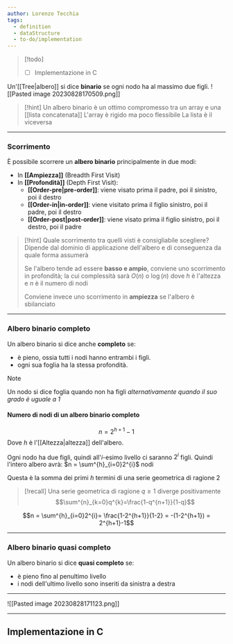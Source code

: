 ```yaml
---
author: Lorenzo Tecchia
tags:
  - definition
  - dataStructure
  - to-do/implementation
---
```

>[!todo] 
>- [ ] Implementazione in C

Un'[[Tree|albero]] si dice **binario** se ogni nodo ha al massimo due figli.
![[Pasted image 20230828170509.png]]
>[!hint] 
>Un albero binario è un ottimo compromesso tra un array e una [[lista concatenata]]
>	L'array è rigido ma poco flessibile
>	La lista è il viceversa

---
### Scorrimento
È possibile scorrere un **albero binario** principalmente in due modi:
- In **[[Ampiezza]]** (Breadth First Visit)
- In **[[Profondità]]** (Depth First Visit):
	- **[[Order-pre|pre-order]]**: viene visato prima il padre, poi il sinistro, poi il destro
	- **[[Order-in|in-order]]**: viene visitato prima il figlio sinistro, poi il padre, poi il destro
	- **[[Order-post|post-order]]**: viene visato prima il figlio sinistro, poi il destro, poi il padre

>[!hint] Quale scorrimento tra quelli visti è consigliabile scegliere?
>Dipende dal dominio di applicazione dell'albero e di conseguenza da quale forma assumerà
>
>Se l'albero tende ad essere **basso e ampio**, conviene uno scorrimento in profondità; la cui complessità sarà $O(n)$ o $\log(n)$ dove $h$ è l'altezza e $n$ è il numero di nodi
>
>Conviene invece uno scorrimento in **ampiezza** se l'albero è sbilanciato


---
### Albero binario completo
Un albero binario si dice anche **completo** se: 
- è pieno, ossia tutti i nodi hanno entrambi i figli.
- ogni sua foglia ha la stessa profondità. 

>[!note]
> Un nodo si dice foglia quando non ha figli _alternativamente quando il suo grado è uguale a 1_

#### Numero di nodi di un albero binario completo
$$n = 2^{h + 1} - 1$$
Dove $h$ è l'[[Altezza|altezza]] dell'albero.

Ogni nodo ha due figli, quindi all'$i$-esimo livello ci saranno $2^{i}$ figli.
Quindi l'intero albero avrà: $n = \sum^{h}_{i=0}2^{i}$ nodi 

Questa è la somma dei primi $h$ termini di una serie geometrica di ragione 2
>[!recall]
> Una serie geometrica di ragione $q\geq 1$ diverge positivamente $$\sum^{n}_{k=0}q^{k}=\frac{1-q^{n+1}}{1-q}$$

$$n = \sum^{h}_{i=0}2^{i}= \frac{1-2^{h+1}}{1-2} = -(1-2^{h+1}) = 2^{h+1}-1$$

---
### Albero binario quasi completo
Un albero binario si dice **quasi completo** se:
- è pieno fino al penultimo livello
- i nodi dell'ultimo livello sono inseriti da sinistra a destra
---
![[Pasted image 20230828171123.png]]

---
## Implementazione in C
```C

```
